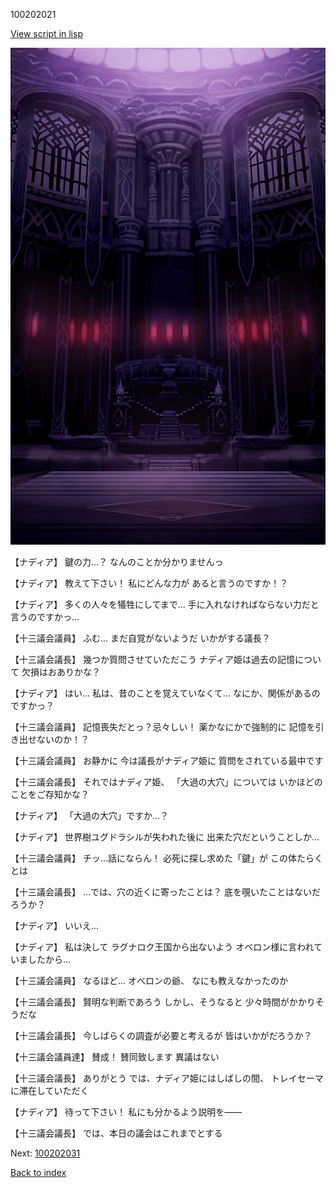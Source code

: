 100202021

[View script in lisp](../scripts/100202021.txt)

![201_congress.png](../images/backgrounds/201_congress.png)

【ナディア】
鍵の力…？
なんのことか分かりませんっ

【ナディア】
教えて下さい！
私にどんな力が
あると言うのですか！？

【ナディア】
多くの人々を犠牲にしてまで…
手に入れなければならない力だと
言うのですかっ…

【十三議会議員】
ふむ…
まだ自覚がないようだ
いかがする議長？

【十三議会議長】
幾つか質問させていただこう
ナディア姫は過去の記憶について
欠損はおありかな？

【ナディア】
はい…
私は、昔のことを覚えていなくて…
なにか、関係があるのですかっ？

【十三議会議員】
記憶喪失だとっ？忌々しい！
薬かなにかで強制的に
記憶を引き出せないのか！？

【十三議会議員】
お静かに
今は議長がナディア姫に
質問をされている最中です

【十三議会議長】
それではナディア姫、
「大過の大穴」については
いかほどのことをご存知かな？

【ナディア】
「大過の大穴」ですか…？

【ナディア】
世界樹ユグドラシルが失われた後に
出来た穴だということしか…

【十三議会議員】
チッ…話にならん！
必死に探し求めた「鍵」が
この体たらくとは

【十三議会議長】
…では、穴の近くに寄ったことは？
底を覗いたことはないだろうか？

【ナディア】
いいえ…

【ナディア】
私は決して
ラグナロク王国から出ないよう
オベロン様に言われていましたから…

【十三議会議員】
なるほど…
オベロンの爺、
なにも教えなかったのか

【十三議会議長】
賢明な判断であろう
しかし、そうなると
少々時間がかかりそうだな

【十三議会議長】
今しばらくの調査が必要と考えるが
皆はいかがだろうか？

【十三議会議員達】
賛成！
賛同致します
異議はない

【十三議会議長】
ありがとう
では、ナディア姫にはしばしの間、
トレイセーマに滞在していただく

【ナディア】
待って下さい！
私にも分かるよう説明を――

【十三議会議長】
では、本日の議会はこれまでとする


Next: [100202031](100202031.md)

[Back to index](index.md)
